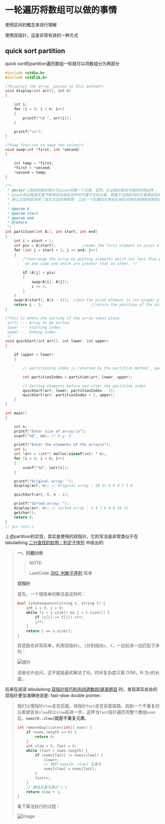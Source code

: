 # 一轮遍历将数组可以做的事情

使用区间的概念来进行理解

使用双指针，这是非常有效的一种方式

## quick sort partition

quick sort的partition遍历数组一轮就可以将数组分为两部分

```C
#include <stdio.h>
#include <stdlib.h>

/*Displays the array, passed to this method*/
void display(int arr[], int n)
{

	int i;
	for (i = 0; i < n; i++)
	{
		printf("%d ", arr[i]);
	}

	printf("\n");
}

/*Swap function to swap two values*/
void swap(int *first, int *second)
{

	int temp = *first;
	*first = *second;
	*second = temp;
}

/**
 * @brief i指向的是右侧大于pivot的第一个元素，显然，它记录的是右半段的左侧边界；
 * pivot的过程其实是不断地将右侧区间中的不属于它的元素、即属于左侧区间的元素拿到左侧区间，
 * 那么它如何实现呢？其实方法非常简答: 让出一个位置的元素给左侧区间来存放刚刚找到的这个元素
 *
 * @param A
 * @param start
 * @param end
 * @return
 */
int partition(int A[], int start, int end)
{
	int i = start + 1;
	int piv = A[start];            //make the first element as pivot element.
	for (int j = start + 1; j <= end; j++)
	{
		/*rearrange the array by putting elements which are less than pivot
		 on one side and which are greater that on other. */

		if (A[j] < piv)
		{
			swap(A[i], A[j]);
			i += 1;
		}
	}
	swap(A[start], A[i - 1]);  //put the pivot element in its proper place.
	return i - 1;                      //return the position of the pivot
}

/*This is where the sorting of the array takes place
 arr[] --- Array to be sorted
 lower --- Starting index
 upper --- Ending index
 */
void quickSort(int arr[], int lower, int upper)
{

	if (upper > lower)
	{

		// partitioning index is returned by the partition method , partition element is at its correct poition

		int partitionIndex = partition(arr, lower, upper);

		// Sorting elements before and after the partition index
		quickSort(arr, lower, partitionIndex - 1);
		quickSort(arr, partitionIndex + 1, upper);
	}
}

int main()
{

	int n;
	printf("Enter size of array:\n");
	scanf("%d", &n); // E.g. 8

	printf("Enter the elements of the array\n");
	int i;
	int *arr = (int*) malloc(sizeof(int) * n);
	for (i = 0; i < n; i++)
	{
		scanf("%d", &arr[i]);
	}

	printf("Original array: ");
	display(arr, n); // Original array : 10 11 9 8 4 7 3 8

	quickSort(arr, 0, n - 1);

	printf("Sorted array: ");
	display(arr, n); // Sorted array : 3 4 7 8 8 9 10 11
	getchar();
	return 0;
}
// gcc test.c

```

上述partition的实现，其实是使用的双指针，它的写法是非常类似于在 labuladong [二分查找的妙用：判定子序列](https://mp.weixin.qq.com/s/hWi2hTrQewL_YKioGkXQJg) 中给出的:

> **一、问题分析**
>
> > NOTE: 
> >
> > LeetCode [392. 判断子序列](https://leetcode-cn.com/problems/is-subsequence/) 简单
>
> **双指针**
>
> 首先，一个很简单的解法是这样的：
>
> ```C++
> bool isSubsequence(string s, string t) {
>     int i = 0, j = 0;
>     while (i < s.size() && j < t.size()) {
>         if (s[i] == t[j]) i++;
>         j++;
>     }
>     return i == s.size();
> }
> ```
>
> 其思路也非常简单，利用双指针`i, j`分别指向`s, t`，一边前进一边匹配子序列：
>
> ![图片](https://mmbiz.qpic.cn/mmbiz_gif/map09icNxZ4mnbVC00EzwNpKWVLic67v8fp4AviccRT7S8XlynThhhyUxhB2X63YwDSCyq2ZWcGo6cQS0HhxKiaziaQ/640?wx_fmt=gif&tp=webp&wxfrom=5&wx_lazy=1)
>
> 读者也许会问，这不就是最优解法了吗，时间复杂度只需 O(N)，N 为`t`的长度。



后来在阅读 labuladong  [双指针技巧秒杀四道数组/链表题目](https://mp.weixin.qq.com/s/55UPwGL0-Vgdh8wUEPXpMQ) 时，发现其实此处的双指针更加准确地说是: fast-slow double pointer:

> 我们让慢指针`slow`走在后面，快指针`fast`走在前面探路，找到一个不重复的元素就告诉`slow`并让`slow`前进一步。这样当`fast`指针遍历完整个数组`nums`后，**`nums[0..slow]`就是不重复元素**。
>
> ```C
> int removeDuplicates(int[] nums) {
>     if (nums.length == 0) {
>         return 0;
>     }
>     int slow = 0, fast = 0;
>     while (fast < nums.length) {
>         if (nums[fast] != nums[slow]) {
>             slow++;
>             // 维护 nums[0..slow] 无重复
>             nums[slow] = nums[fast];
>         }
>         fast++;
>     }
>     // 数组长度为索引 + 1
>     return slow + 1;
> }
> ```
>
> 看下算法执行的过程：
>
> ![Image](https://mmbiz.qpic.cn/sz_mmbiz_gif/gibkIz0MVqdFXdiaWmw4sp8GT0YI41Rk5muqNGreX2FbysTeUnlAWECO1eYWc5ZZDPMYCs7ViaHkEaOfK4lI9HD7A/640?wx_fmt=gif&tp=webp&wxfrom=5&wx_lazy=1&wx_co=1)
